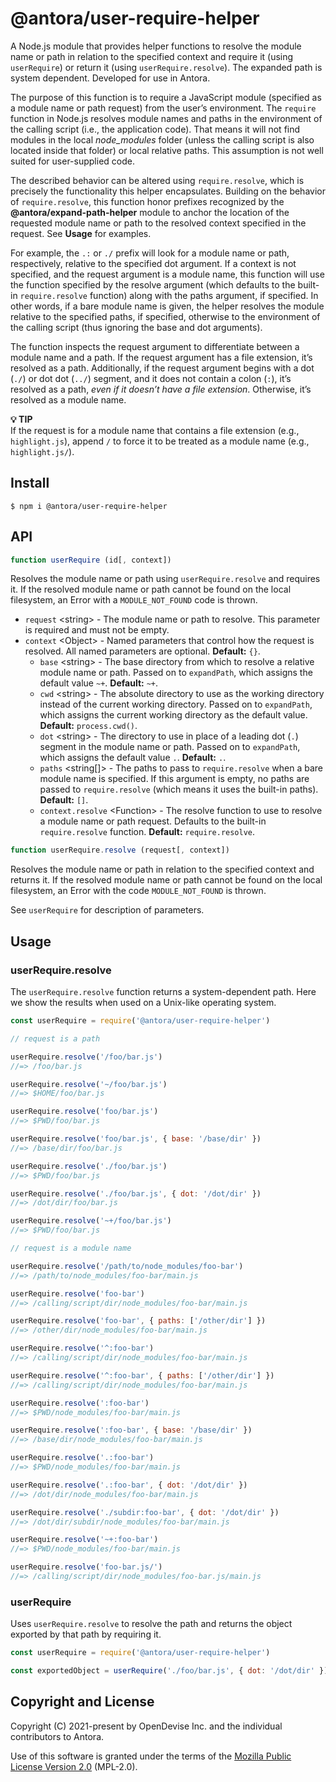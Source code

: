 # @antora/user-require-helper

A Node.js module that provides helper functions to resolve the module name or path in relation to the specified context and require it (using `userRequire`) or return it (using `userRequire.resolve`).
The expanded path is system dependent.
Developed for use in Antora.

The purpose of this function is to require a JavaScript module (specified as a module name or path request) from the user’s environment.
The `require` function in Node.js resolves module names and paths in the environment of the calling script (i.e., the application code).
That means it will not find modules in the local _node_modules_ folder (unless the calling script is also located inside that folder) or local relative paths.
This assumption is not well suited for user-supplied code.

The described behavior can be altered using `require.resolve`, which is precisely the functionality this helper encapsulates.
Building on the behavior of `require.resolve`, this function honor prefixes recognized by the **@antora/expand-path-helper** module to anchor the location of the requested module name or path to the resolved context specified in the request.
See **Usage** for examples.

For example, the `.:` or `./` prefix will look for a module name or path, respectively, relative to the specified dot argument.
If a context is not specified, and the request argument is a module name, this function will use the function specified by the resolve argument (which defaults to the built-in `require.resolve` function) along with the paths argument, if specified.
In other words, if a bare module name is given, the helper resolves the module relative to the specified paths, if specified, otherwise to the environment of the calling script (thus ignoring the base and dot arguments).

The function inspects the request argument to differentiate between a module name and a path.
If the request argument has a file extension, it’s resolved as a path.
Additionally, if the request argument begins with a dot (`./`) or dot dot (`../`) segment, and it does not contain a colon (`:`), it’s resolved as a path, _even if it doesn’t have a file extension_.
Otherwise, it’s resolved as a module name.

**💡 TIP**\
If the request is for a module name that contains a file extension (e.g., `highlight.js`), append `/` to force it to be treated as a module name (e.g., `highlight.js/`).

## Install

```console
$ npm i @antora/user-require-helper
```

## API

```js
function userRequire (id[, context])
```

Resolves the module name or path using `userRequire.resolve` and requires it.
If the resolved module name or path cannot be found on the local filesystem, an Error with a `MODULE_NOT_FOUND` code is thrown.

* `request` &lt;string> - The module name or path to resolve.
This parameter is required and must not be empty.
* `context` &lt;Object> - Named parameters that control how the request is resolved.
All named parameters are optional.
**Default:** `{}`.
  * `base` &lt;string> - The base directory from which to resolve a relative module name or path.
  Passed on to `expandPath`, which assigns the default value `~+`.
  **Default:** `~+`.
  * `cwd` &lt;string> - The absolute directory to use as the working directory instead of the current working directory.
  Passed on to `expandPath`, which assigns the current working directory as the default value.
  **Default:** `process.cwd()`.
  * `dot` &lt;string> - The directory to use in place of a leading dot (`.`) segment in the module name or path.
  Passed on to `expandPath`, which assigns the default value `.`.
  **Default:** `.`.
  * `paths` &lt;string[]> - The paths to pass to `require.resolve` when a bare module name is specified.
  If this argument is empty, no paths are passed to `require.resolve` (which means it uses the built-in paths).
  **Default:** `[]`.
  * `context.resolve` &lt;Function> - The resolve function to use to resolve a module name or path request.
  Defaults to the built-in `require.resolve` function.
  **Default:** `require.resolve`.

```js
function userRequire.resolve (request[, context])
```

Resolves the module name or path in relation to the specified context and returns it.
If the resolved module name or path cannot be found on the local filesystem, an Error with the code `MODULE_NOT_FOUND` is thrown.

See `userRequire` for description of parameters.

## Usage

### userRequire.resolve

The `userRequire.resolve` function returns a system-dependent path.
Here we show the results when used on a Unix-like operating system.

```js
const userRequire = require('@antora/user-require-helper')

// request is a path

userRequire.resolve('/foo/bar.js')
//=> /foo/bar.js

userRequire.resolve('~/foo/bar.js')
//=> $HOME/foo/bar.js

userRequire.resolve('foo/bar.js')
//=> $PWD/foo/bar.js

userRequire.resolve('foo/bar.js', { base: '/base/dir' })
//=> /base/dir/foo/bar.js

userRequire.resolve('./foo/bar.js')
//=> $PWD/foo/bar.js

userRequire.resolve('./foo/bar.js', { dot: '/dot/dir' })
//=> /dot/dir/foo/bar.js

userRequire.resolve('~+/foo/bar.js')
//=> $PWD/foo/bar.js

// request is a module name

userRequire.resolve('/path/to/node_modules/foo-bar')
//=> /path/to/node_modules/foo-bar/main.js

userRequire.resolve('foo-bar')
//=> /calling/script/dir/node_modules/foo-bar/main.js

userRequire.resolve('foo-bar', { paths: ['/other/dir'] })
//=> /other/dir/node_modules/foo-bar/main.js

userRequire.resolve('^:foo-bar')
//=> /calling/script/dir/node_modules/foo-bar/main.js

userRequire.resolve('^:foo-bar', { paths: ['/other/dir'] })
//=> /calling/script/dir/node_modules/foo-bar/main.js

userRequire.resolve(':foo-bar')
//=> $PWD/node_modules/foo-bar/main.js

userRequire.resolve(':foo-bar', { base: '/base/dir' })
//=> /base/dir/node_modules/foo-bar/main.js

userRequire.resolve('.:foo-bar')
//=> $PWD/node_modules/foo-bar/main.js

userRequire.resolve('.:foo-bar', { dot: '/dot/dir' })
//=> /dot/dir/node_modules/foo-bar/main.js

userRequire.resolve('./subdir:foo-bar', { dot: '/dot/dir' })
//=> /dot/dir/subdir/node_modules/foo-bar/main.js

userRequire.resolve('~+:foo-bar')
//=> $PWD/node_modules/foo-bar/main.js

userRequire.resolve('foo-bar.js/')
//=> /calling/script/dir/node_modules/foo-bar.js/main.js
```

### userRequire

Uses `userRequire.resolve` to resolve the path and returns the object exported by that path by requiring it.

```js
const userRequire = require('@antora/user-require-helper')

const exportedObject = userRequire('./foo/bar.js', { dot: '/dot/dir' })
```

## Copyright and License

Copyright (C) 2021-present by OpenDevise Inc. and the individual contributors to Antora.

Use of this software is granted under the terms of the [Mozilla Public License Version 2.0](https://www.mozilla.org/en-US/MPL/2.0/) (MPL-2.0).
